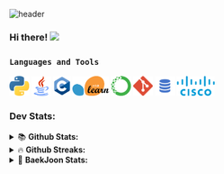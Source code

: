 ![header](https://capsule-render.vercel.app/api?type=waving&color=timeGradient&height=150&section=header&text=DongHyun's%20Github&fontSize=50&rotate=-5)

### Hi there! <img src="https://media.giphy.com/media/hvRJCLFzcasrR4ia7z/giphy.gif" width="25px">  


### ```Languages and Tools ```  

<p>
  <code><img height="35" src="image/python.png"></code>
  <code><img height="35" src="image/java.png" alt="java"></code>
  <code><img height="35" src="image/C.png" alt="C"></code>
  <code><img height="35" src="image/scikitlearn.png" alt="scikitlearn"></code>
  <code><img height="35" src="image/Anaconda.png" alt="Anaconda"></code>  <code><img height="35" src="image/git.png" alt="git"></code>
  <code><img height="35" src="image/sql.png" alt="sql"></code>
  <code><img height="35" src="image/Cisco.png" alt="Cisco"></code>

</p>

### Dev Stats:

<details>
<summary>&#128218; <b>Github Stats: </b></summary>
<br>
<p align = "center">
  <img src="https://github-readme-stats.vercel.app/api/?username=DongHyun99&cache_seconds=1800&theme=buefy&line_height=27" >
  <img src="https://github-readme-stats.vercel.app/api/top-langs/?username=DongHyun99&theme=buefy&langs_count=3">
</p></details>

<details>
<summary>&#128293; <b>Github Streaks: </b></summary>
  <br>
<p align = "center">
  <img height="200em" src="https://github-readme-streak-stats.herokuapp.com/?user=DongHyun99&hide_border=true&theme=buefy" />
  ![snake gif](https://github.com/KEJdev/KEJdev/blob/output/github-contribution-grid-snake.gif)</p>
</details>

<details>
<summary>&#128171; <b>BaekJoon Stats: </b></summary>
  <br>
<p align = "center">
<a href="https://solved.ac/mpolio2"><img src="http://mazassumnida.wtf/api/v2/generate_badge?boj=mpolio2" alt="Solved.ac
  프로필"></a></p>
</details>

<br>

#
 <div align="center">
</div>
